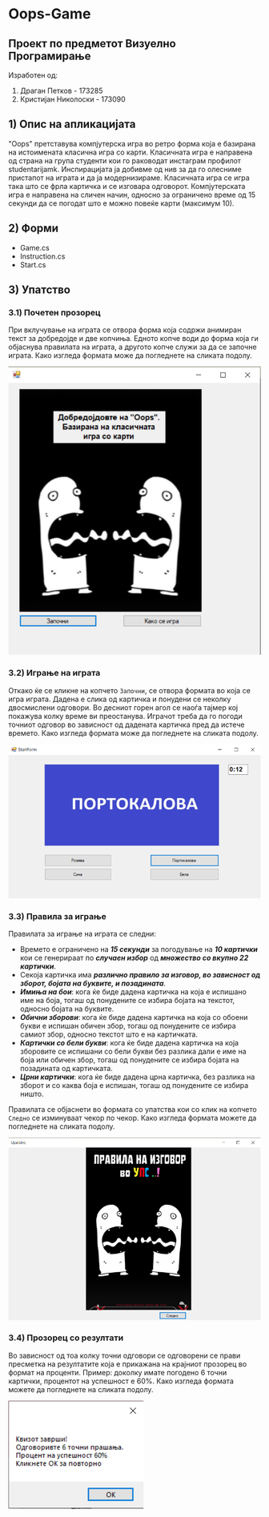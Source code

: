 # Oops-Game

## Проект по предметот Визуелно Програмирање
Изработен од:
1. Драган Петков - 173285
2. Кристијан Николоски - 173090
## 1) Опис на апликацијата
"Oops" претставува компјутерска игра во ретро форма која е базирана на истоимената класична игра со карти. Класичната игра е направена од страна на група студенти кои го раководат инстаграм профилот studentarijamk. Инспирацијата ја добивме од нив за да го олесниме пристапот на играта и да ја модернизираме. Класичната игра се игра така што се фрла картичка и се изговара одговорот. Компјутерската игра е направена на сличен начин, односно за ограничено време од 15 секунди да се погодат што е можно повеќе карти (максимум 10).
## 2) Форми
- Game.cs
- Instruction.cs
- Start.cs
## 3) Упатство
### 3.1) Почетен прозорец
При вклучување на играта се отвора форма која содржи анимиран текст за добредојде и две копчиња. Едното копче води до форма која ги објаснува правилата на играта, а другото копче служи за да се започне играта. Како изгледа формата може да погледнете на сликата подолу.

![alt text](https://github.com/Kristijan98/Oops-Game/blob/master/Proekt%20Vizuelno/GameScreenshots/PocetenEkran.png)

### 3.2) Играње на играта
Откако ќе се кликне на копчето `Започни`, се отвора формата во која се игра играта. Дадена е слика од картичка и понудени се неколку двосмислени одговори. Во десниот горен агол се наоѓа тајмер кој покажува колку време ви преостанува. Играчот треба да го погоди точниот одговор во зависност од дадената картичка пред да истече времето. Како изгледа формата може да погледнете на сликата подолу.

![alt text](https://github.com/Kristijan98/Oops-Game/blob/master/Proekt%20Vizuelno/GameScreenshots/Game.png)
### 3.3) Правила за играње
Правилата за играње на играта се следни:
- Времето е ограничено на ***15 секунди*** за погодување на ***10 картички*** кои се генерираат по ***случаен избор*** од ***множество со вкупно 22 картички***.
- Секоја картичка има ***различно правило за изговор, во зависност од зборот, бојата на буквите, и позадината***.
- ***Имиња на бои***: кога ќе биде дадена картичка на која е испишано име на боја, тогаш од понудените се избира бојата на текстот, односно бојата на буквите.
- ***Обични зборови***: кога ќе биде дадена картичка на која со обоени букви е испишан обичен збор, тогаш од понудените се избира самиот збор, односно текстот што е на картичката.
- ***Картички со бели букви***: кога ќе биде дадена картичка на која зборовите се испишани со бели букви без разлика дали е име на боја или обичен збор, тогаш од понудените се избира бојата на позадината од картичката.
- ***Црни картички***: кога ќе биде дадена црна картичка, без разлика на зборот и со каква боја е испишан, тогаш од понудените се избира ништо.

Правилата се објаснети во формата со упатства кои со клик на копчето `Следно` се изминуваат чекор по чекор. Како изгледа формата можете да погледнете на сликата подолу.


![alt text](https://github.com/Kristijan98/Oops-Game/blob/master/Proekt%20Vizuelno/GameScreenshots/Upatstvo.png)
### 3.4) Прозорец со резултати
Во зависност од тоа колку точни одговори се одговорени се прави пресметка на резултатите која е прикажана на крајниот прозорец во формат на проценти. Пример: доколку имате погодено 6 точни картички, процентот на успешност е 60%. Како изгледа формата можете да погледнете на сликата подолу.

![alt text](https://github.com/Kristijan98/Oops-Game/blob/master/Proekt%20Vizuelno/GameScreenshots/Results.png)
